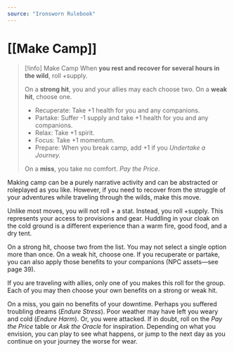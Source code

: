 ```yaml
---
source: "Ironsworn Rulebook"
---
```

# [[Make Camp]]

> [!info] Make Camp
> When **you rest and recover for several hours in the wild**, roll +supply.
> 
> On a **strong hit**, you and your allies may each choose two. On a **weak hit**, choose one.
> - Recuperate: Take +1 health for you and any companions.
> - Partake: Suffer -1 supply and take +1 health for you and any companions.
> - Relax: Take +1 spirit.
> - Focus: Take +1 momentum.
> - Prepare: When you break camp, add +1 if you _Undertake a Journey._
> 
> On a **miss**, you take no comfort. _Pay the Price_.


Making camp can be a purely narrative activity and can be abstracted or roleplayed as you like. However, if you need to recover from the struggle of your adventures while traveling through the wilds, make this move.

Unlike most moves, you will not roll + a stat. Instead, you roll +supply. This represents your access to provisions and gear. Huddling in your cloak on the cold ground is a different experience than a warm fire, good food, and a dry tent.

On a strong hit, choose two from the list. You may not select a single option more than once. On a weak hit, choose one. If you recuperate or partake, you can also apply those benefits to your companions (NPC assets—see page 39).

If you are traveling with allies, only one of you makes this roll for the group. Each of you may then choose your own benefits on a strong or weak hit.

On a miss, you gain no benefits of your downtime. Perhaps you suffered troubling dreams (_Endure Stress_). Poor weather may have left you weary and cold (_Endure Harm_). Or, you were attacked. If in doubt, roll on the _Pay the Price_ table or _Ask the Oracle_ for inspiration. Depending on what you envision, you can play to see what happens, or jump to the next day as you continue on your journey the worse for wear.